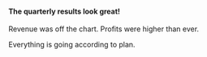 #### The quarterly results look great!
>
Revenue was off the chart.
Profits were higher than ever.
>
 Everything is going according to plan.
